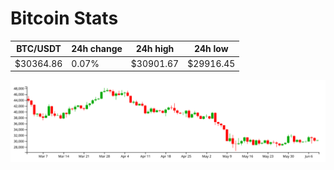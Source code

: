 # Bitcoin Stats

BTC/USDT|24h change|24h high|24h low|
|---|---|---|---|
|$30364.86|0.07%|$30901.67|$29916.45|

<img src="./chart.svg">
